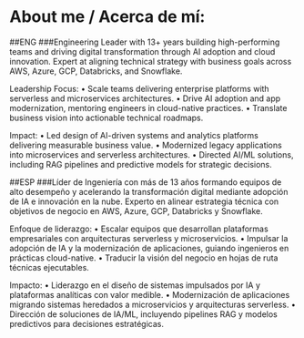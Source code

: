 # About me / Acerca de mí:

##ENG
###Engineering Leader with 13+ years building high-performing teams and driving digital transformation through AI adoption and cloud innovation. Expert at aligning technical strategy with business goals across AWS, Azure, GCP, Databricks, and Snowflake.

Leadership Focus:
	•	Scale teams delivering enterprise platforms with serverless and microservices architectures.
	•	Drive AI adoption and app modernization, mentoring engineers in cloud-native practices.
	•	Translate business vision into actionable technical roadmaps.

Impact:
	•	Led design of AI-driven systems and analytics platforms delivering measurable business value.
	•	Modernized legacy applications into microservices and serverless architectures.
	•	Directed AI/ML solutions, including RAG pipelines and predictive models for strategic decisions.

##ESP
###Líder de Ingeniería con más de 13 años formando equipos de alto desempeño y acelerando la transformación digital mediante adopción de IA e innovación en la nube. Experto en alinear estrategia técnica con objetivos de negocio en AWS, Azure, GCP, Databricks y Snowflake.

Enfoque de liderazgo:
	•	Escalar equipos que desarrollan plataformas empresariales con arquitecturas serverless y microservicios.
	•	Impulsar la adopción de IA y la modernización de aplicaciones, guiando ingenieros en prácticas cloud-native.
	•	Traducir la visión del negocio en hojas de ruta técnicas ejecutables.

Impacto:
	•	Liderazgo en el diseño de sistemas impulsados por IA y plataformas analíticas con valor medible.
	•	Modernización de aplicaciones migrando sistemas heredados a microservicios y arquitecturas serverless.
	•	Dirección de soluciones de IA/ML, incluyendo pipelines RAG y modelos predictivos para decisiones estratégicas.
